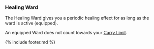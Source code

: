 ### Healing Ward

The Healing Ward gives you a periodic healing effect for as long as the ward is active (equipped).

An equipped Ward does not count towards your [Carry Limit](../carry_limit.md). 


{% include footer.md %}